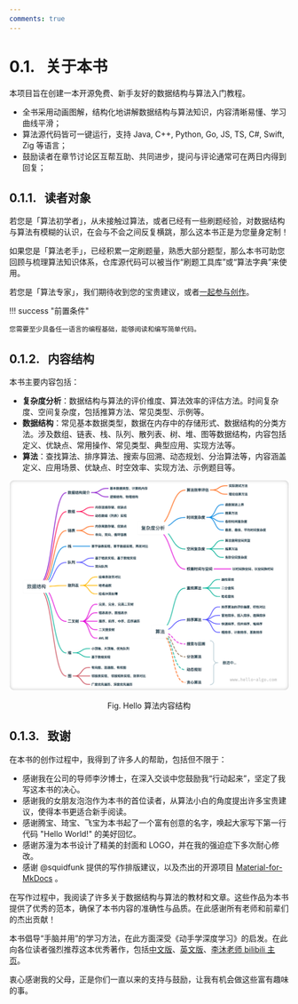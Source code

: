 ```yaml
---
comments: true
---
```


# 0.1. &nbsp; 关于本书

本项目旨在创建一本开源免费、新手友好的数据结构与算法入门教程。

- 全书采用动画图解，结构化地讲解数据结构与算法知识，内容清晰易懂、学习曲线平滑；
- 算法源代码皆可一键运行，支持 Java, C++, Python, Go, JS, TS, C#, Swift, Zig 等语言；
- 鼓励读者在章节讨论区互帮互助、共同进步，提问与评论通常可在两日内得到回复；

## 0.1.1. &nbsp; 读者对象

若您是「算法初学者」，从未接触过算法，或者已经有一些刷题经验，对数据结构与算法有模糊的认识，在会与不会之间反复横跳，那么这本书正是为您量身定制！

如果您是「算法老手」，已经积累一定刷题量，熟悉大部分题型，那么本书可助您回顾与梳理算法知识体系，仓库源代码可以被当作“刷题工具库”或“算法字典”来使用。

若您是「算法专家」，我们期待收到您的宝贵建议，或者[一起参与创作](https://www.hello-algo.com/chapter_appendix/contribution/)。

!!! success "前置条件"

    您需要至少具备任一语言的编程基础，能够阅读和编写简单代码。

## 0.1.2. &nbsp; 内容结构

本书主要内容包括：

- **复杂度分析**：数据结构与算法的评价维度、算法效率的评估方法。时间复杂度、空间复杂度，包括推算方法、常见类型、示例等。
- **数据结构**：常见基本数据类型，数据在内存中的存储形式、数据结构的分类方法。涉及数组、链表、栈、队列、散列表、树、堆、图等数据结构，内容包括定义、优缺点、常用操作、常见类型、典型应用、实现方法等。
- **算法**：查找算法、排序算法、搜索与回溯、动态规划、分治算法等，内容涵盖定义、应用场景、优缺点、时空效率、实现方法、示例题目等。

![Hello 算法内容结构](about_the_book.assets/hello_algo_mindmap.png)

<p align="center"> Fig. Hello 算法内容结构 </p>

## 0.1.3. &nbsp; 致谢

在本书的创作过程中，我得到了许多人的帮助，包括但不限于：

- 感谢我在公司的导师李汐博士，在深入交谈中您鼓励我“行动起来”，坚定了我写这本书的决心。
- 感谢我的女朋友泡泡作为本书的首位读者，从算法小白的角度提出许多宝贵建议，使得本书更适合新手阅读。
- 感谢腾宝、琦宝、飞宝为本书起了一个富有创意的名字，唤起大家写下第一行代码 "Hello World!" 的美好回忆。
- 感谢苏潼为本书设计了精美的封面和 LOGO，并在我的强迫症下多次耐心修改。
- 感谢 @squidfunk 提供的写作排版建议，以及杰出的开源项目 [Material-for-MkDocs](https://github.com/squidfunk/mkdocs-material/tree/master) 。

在写作过程中，我阅读了许多关于数据结构与算法的教材和文章。这些作品为本书提供了优秀的范本，确保了本书内容的准确性与品质。在此感谢所有老师和前辈们的杰出贡献！

本书倡导“手脑并用”的学习方法，在此方面深受《动手学深度学习》的启发。在此向各位读者强烈推荐这本优秀著作，包括[中文版](https://github.com/d2l-ai/d2l-zh)、[英文版](https://github.com/d2l-ai/d2l-en)、[李沐老师 bilibili 主页](https://space.bilibili.com/1567748478)。

衷心感谢我的父母，正是你们一直以来的支持与鼓励，让我有机会做这些富有趣味的事。
